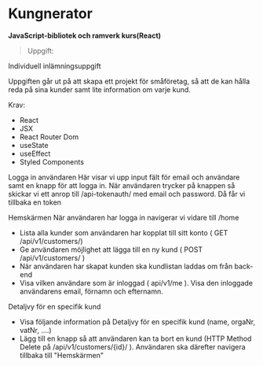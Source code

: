 # Kungnerator

 **JavaScript-bibliotek och ramverk kurs(React)**
 
>Uppgift:

Individuell inlämningsuppgift 

Uppgiften går ut på att skapa ett projekt för småföretag, så att de kan hålla reda på sina kunder samt lite information om varje kund.

Krav:
- React
- JSX
- React Router Dom
- useState
- useEffect
- Styled Components


Logga in användaren
Här visar vi upp input fält för email och användare samt en knapp för att logga in. När användaren trycker på knappen så skickar vi ett anrop till /api-tokenauth/ med email och password. Då får vi tillbaka en token


Hemskärmen
När användaren har logga in navigerar vi vidare till /home
- Lista alla kunder som användaren har kopplat till sitt konto ( GET
/api/v1/customers/)
- Ge användaren möjlighet att lägga till en ny kund ( POST /api/v1/customers/ )
- När användaren har skapat kunden ska kundlistan laddas om från back-end
- Visa vilken användare som är inloggad ( api/v1/me ). Visa den inloggade användarens email, förnamn och efternamn.

Detaljvy för en specifik kund
- Visa följande information på Detaljvy för en specifik kund  (name, orgaNr, vatNr, ....)
- Lägg till en knapp så att användaren kan ta bort en kund (HTTP Method Delete på /api/v1/customers/{id}/ ). Användaren ska därefter navigera tillbaka till "Hemskärmen"


